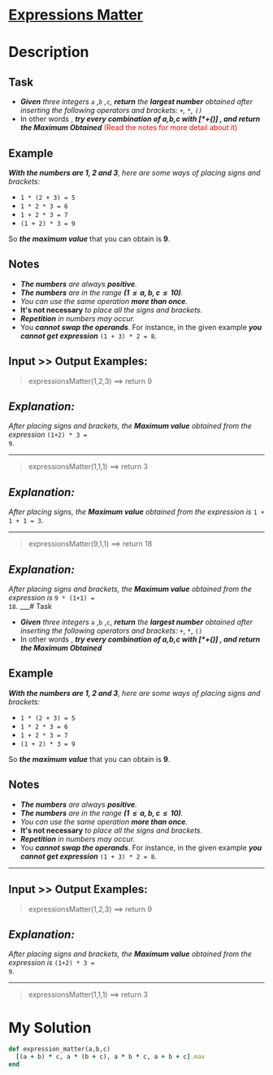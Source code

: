 # [Expressions Matter](https://www.codewars.com/kata/5ae62fcf252e66d44d00008e)

# Description
## Task
* _**Given** three integers <code>a</code> ,<code>b</code> ,<code>c</code>, **return** the **largest number** obtained 
after inserting the following operators and brackets: <code>+</code>, <code>*</code>, <code>()</code>_
* In other words , _**try every combination of a,b,c with [*+()] , and return the Maximum Obtained**_ 
<span style="color:red">(Read the notes for more detail about it)<span>

## Example
_**With the numbers are 1, 2 and 3**, here are some ways of placing signs and brackets:_

* <code>1 * (2 + 3) = 5</code>
* <code>1 * 2 * 3 = 6</code>
* <code>1 + 2 * 3 = 7</code>
* <code>(1 + 2) * 3 = 9</code>

So _**the maximum value**_ that you can obtain is **9**.

## Notes
* _**The numbers** are always **positive**._
* _**The numbers** are in the range **(1  ≤  a, b, c  ≤  10)**._
* _You can use the same operation **more than once**._
* **It's not necessary** _to place all the signs and brackets._
* _**Repetition** in numbers may occur._
* You _**cannot swap the operands**_. For instance, in the given example **_you cannot get expression_** 
<code>(1 + 3) * 2 = 8</code>.

## Input >> Output Examples:
> expressionsMatter(1,2,3)  ==>  return 9

## _Explanation:_
_After placing signs and brackets, the **Maximum value** obtained from the expression_ <code>(1+2) * 3 = 9</code>.

<hr>

>expressionsMatter(1,1,1)  ==>  return 3

## _Explanation:_
_After placing signs, the **Maximum value** obtained from the expression is_ <code>1 + 1 + 1 = 3</code>.

<hr>

>expressionsMatter(9,1,1)  ==>  return 18

## _Explanation:_
_After placing signs and brackets, the **Maximum value** obtained from the expression is_ <code>9 * (1+1) = 18</code>.
___# Task

* _**Given** three integers_ <code>a</code> ,<code>b</code> ,<code>c</code>, _**return** the **largest number** obtained
after inserting the following operators and brackets:_ <code>+</code>, <code>*</code>, <code>()</code>
* In other words , _**try every combination of a,b,c with [*+()] , and return the Maximum Obtained**_

## Example
_**With the numbers are 1, 2 and 3**, here are some ways of placing signs and brackets:_

* <code>1 * (2 + 3) = 5</code>
* <code>1 * 2 * 3 = 6</code>
* <code>1 + 2 * 3 = 7</code>
* <code>(1 + 2) * 3 = 9</code>

So _**the maximum value**_ that you can obtain is **9**.

## Notes
* _**The numbers** are always **positive**._
* _**The numbers** are in the range **(1  ≤  a, b, c  ≤  10)**._
* _You can use the same operation **more than once**._
* **It's not necessary** _to place all the signs and brackets._
* _**Repetition** in numbers may occur._
* You _**cannot swap the operands**_. For instance, in the given example **_you cannot get expression_**
  <code>(1 + 3) * 2 = 8</code>.

<hr>

## Input >> Output Examples:
> expressionsMatter(1,2,3)  ==>  return 9

## _Explanation:_
_After placing signs and brackets, the **Maximum value** obtained from the expression is_ <code>(1+2) * 3 = 9</code>.

<hr>

>expressionsMatter(1,1,1)  ==>  return 3

# My Solution
```ruby
def expression_matter(a,b,c)
  [(a + b) * c, a * (b + c), a * b * c, a + b + c].max
end
```
